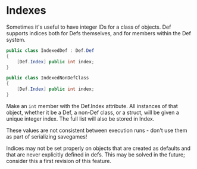 # Indexes

Sometimes it's useful to have integer IDs for a class of objects. Def supports indices both for Defs themselves, and for members within the Def system.

```cs
public class IndexedDef : Def.Def
{
    [Def.Index] public int index;
}

public class IndexedNonDefClass
{
    [Def.Index] public int index;
}
```

Make an `int` member with the Def.Index attribute. All instances of that object, whether it be a Def, a non-Def class, or a struct, will be given a unique integer index. The full list will also be stored in Index<T>.

These values are not consistent between execution runs - don't use them as part of serializing savegames!

Indices may not be set properly on objects that are created as defaults and that are never explicitly defined in defs. This may be solved in the future; consider this a first revision of this feature.